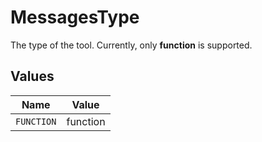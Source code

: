 # MessagesType

The type of the tool. Currently, only **function** is supported.


## Values

| Name       | Value      |
| ---------- | ---------- |
| `FUNCTION` | function   |
